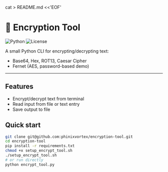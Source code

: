 cat > README.md <<'EOF'
# 🔐 Encryption Tool

![Python](https://img.shields.io/badge/python-3.8+-blue.svg)
![License](https://img.shields.io/badge/license-MIT-green.svg)

A small Python CLI for encrypting/decrypting text:
- Base64, Hex, ROT13, Caesar Cipher
- Fernet (AES, password-based demo)

---

## Features
- Encrypt/decrypt text from terminal
- Read input from file or text entry
- Save output to file

## Quick start

```bash
git clone git@github.com:phinixvortex/encryption-tool.git
cd encryption-tool
pip install -r requirements.txt
chmod +x setup_encrypt_tool.sh
./setup_encrypt_tool.sh
# or run directly
python encrypt_tool.py
